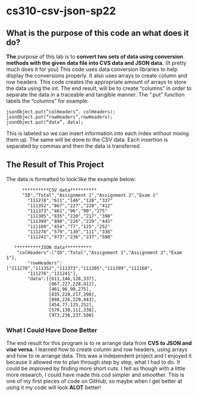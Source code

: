 # cs310-csv-json-sp22
## What is the purpose of this code an what does it do?
__The__ purpose of this lab is to **convert two sets of data using conversion methods with the given data file into CVS data and JSON data.** 
(It pretty much does it for you)
This code uses data conversion libraries to help display the conversions properly. It also uses arrays to create column and row headers. 
This code creates the appropriate amount of  arrays to store the data using the int. 
The end result, will be to create “columns” in order to separate the data in a traceable and tangible manner.
The “.put” function labels the “columns” for example:

	jsonObject.put(“colHeaders”, colHeaders);
	jsonObject.put(“rowHeaders”,rowHeaders);
	jsonObject.put(“data”, data);

This is labeled so we can insert information into each index without mixing them up. 
The same will be done to the CSV data. Each insertion is separated by commas and then the data is transferred. 


## The Result of This Project
The data is formatted to look like the example below:

          **********CSV data**********	        
	      "ID","Total","Assignment 1","Assignment 2","Exam 1"
	        "111278","611","146","128","337"
	        "111352","867","227","228","412"
	        "111373","461","96","90","275"
	        "111305","835","220","217","398"
	        "111399","898","226","229","443"
	        "111160","454","77","125","252"
	        "111276","579","130","111","338"
	        "111241","973","236","237","500"
	        
	   **********JSON data********** 
	   	"colHeaders":["ID","Total","Assignment 1","Assignment 2","Exam 1"],
	        "rowHeaders":["111278","111352","111373","111305","111399","111160",
	        "111276","111241"],
	        "data":[[611,146,128,337],
	                [867,227,228,412],
	                [461,96,90,275],
	                [835,220,217,398],
	                [898,226,229,443],
	                [454,77,125,252],
	                [579,130,111,338],
	                [973,236,237,500]
			
### What I Could Have Done Better
The end result for this program is to re arrange data from **CVS to JSON and vise versa.** 
I learned how to create column and row headers, using arrays and how to re arrange data. 
This was a independent project and I enjoyed it because it allowed me to plan through step by step, what I had to do. 
It could be improved by finding more short cuts. I felt as though with a little more research, I could have made this cod simpler and smoother. 
This is one of my first pieces of code on GitHub, so maybe when I get better at using it my code will look **ALOT** better!
